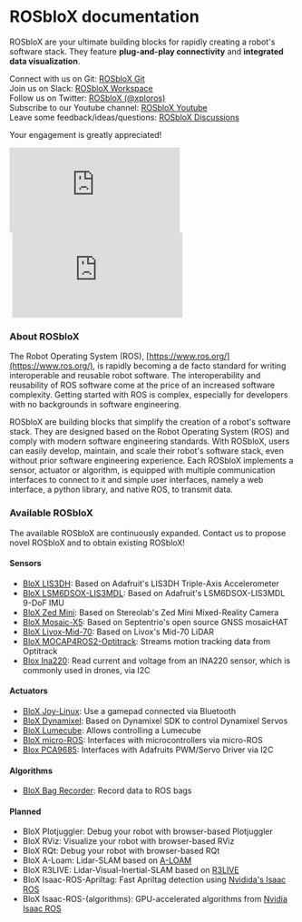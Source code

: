# ROSbloX documentation

ROSbloX are your ultimate building blocks for rapidly creating a robot's software stack. They feature **plug-and-play connectivity** and **integrated data visualization**.

Connect with us on Git: [ROSbloX Git](https://github.com/rosblox)  
Join us on Slack: [ROSbloX Workspace](https://join.slack.com/t/rosblox/shared_invite/zt-1c6ifc24n-OswQtNwORkq588QPNZ2KoA)  
Follow us on Twitter: [ROSbloX (@xploros)](https://twitter.com/xploros)  
Subscribe to our Youtube channel: [ROSbloX Youtube](https://www.youtube.com/channel/UC8t8kygP_QODOw7MCxGZJVg)  
Leave some feedback/ideas/questions: [ROSbloX Discussions](https://github.com/orgs/rosblox/discussions)  

Your engagement is greatly appreciated!

<div class="iframes-container">
    <iframe style="padding-right:1%;" src="https://www.youtube.com/embed/bdczK-xmrPQ" title="ROSbloX: Innovating Robot Software Development - The Concept" frameborder="0" allow="accelerometer; autoplay; clipboard-write; encrypted-media; gyroscope; picture-in-picture; web-share" allowfullscreen>
    </iframe>
    <iframe style="padding-left:1%;" src="https://www.youtube.com/embed/-He6dyaXMyQ" title="ROSbloX: Interfaces for Seamless Robot Development" frameborder="0" allow="accelerometer; autoplay; clipboard-write; encrypted-media; gyroscope; picture-in-picture; web-share" allowfullscreen>
    </iframe>
</div>


### About ROSbloX

The Robot Operating System (ROS), [https://www.ros.org/](https://www.ros.org/), is rapidly becoming a de facto standard for writing interoperable and reusable robot software. The interoperability and reusability of ROS software come at the price of an increased software complexity. Getting started with ROS is complex, especially for developers with no backgrounds in software engineering.  

ROSbloX are building blocks that simplify the creation of a robot's software stack. They are designed based on the Robot Operating System (ROS) and comply with modern software engineering standards. With ROSbloX, users can easily develop, maintain, and scale their robot's software stack, even without prior software engineering experience. Each ROSbloX implements a sensor, actuator or algorithm, is equipped with multiple communication interfaces to connect to it and simple user interfaces, namely a web interface, a python library, and native ROS, to transmit data.  


### Available ROSbloX

The available ROSbloX are continuously expanded. Contact us to propose novel ROSbloX and to obtain existing ROSbloX! 
  

#### Sensors

- [BloX LIS3DH](https://github.com/rosblox/blox-lis3dh): Based on Adafruit's LIS3DH Triple-Axis Accelerometer
- [BloX LSM6DSOX-LIS3MDL](https://github.com/rosblox/blox-lsm6dsox-lis3mdl): Based on Adafruit's LSM6DSOX-LIS3MDL 9-DoF IMU
- [BloX Zed Mini](https://github.com/rosblox/blox-zed-mini): Based on Stereolab's Zed Mini Mixed-Reality Camera
- [BloX Mosaic-X5](https://github.com/rosblox/blox-mosaic-x5): Based on Septentrio's open source GNSS mosaicHAT
- [BloX Livox-Mid-70](https://github.com/rosblox/blox-livox-ros2-driver): Based on Livox's Mid-70 LiDAR
- [BloX MOCAP4ROS2-Optitrack](https://github.com/rosblox/blox-mocap4ros2-optitrack): Streams motion tracking data from Optitrack
- [Blox Ina220](https://github.com/rosblox/blox-ina220): Read current and voltage from an INA220 sensor, which is commonly used in drones, via I2C

#### Actuators

- [BloX Joy-Linux](https://github.com/rosblox/blox-joy-linux): Use a gamepad connected via Bluetooth
- [BloX Dynamixel](https://github.com/rosblox/blox-dynamixel): Based on Dynamixel SDK to control Dynamixel Servos
- [BloX Lumecube](https://github.com/rosblox/blox-lumecube): Allows controlling a Lumecube
- [BloX micro-ROS](https://github.com/rosblox/blox-micro-ros): Interfaces with microcontrollers via micro-ROS
- [Blox PCA9685](https://github.com/rosblox/blox-pca9685): Interfaces with Adafruits PWM/Servo Driver via I2C

#### Algorithms

- [BloX Bag Recorder](https://github.com/rosblox/blox-bag-recorder): Record data to ROS bags


#### Planned

- BloX Plotjuggler: Debug your robot with browser-based Plotjuggler
- BloX RViz: Visualize your robot with browser-based RViz
- BloX RQt: Debug your robot with browser-based RQt
- BloX A-Loam: Lidar-SLAM based on [A-LOAM](https://github.com/HKUST-Aerial-Robotics/A-LOAM)
- BloX R3LIVE: Lidar-Visual-Inertial-SLAM based on [R3LIVE](https://github.com/hku-mars/r3live)
- BloX Isaac-ROS-Apriltag: Fast Apriltag detection using [Nvidida's Isaac ROS](https://github.com/NVIDIA-ISAAC-ROS/isaac_ros_apriltag)
- BloX Isaac-ROS-(algorithms): GPU-accelerated algorithms from [Nvidia Isaac ROS](https://github.com/NVIDIA-ISAAC-ROS) 




